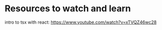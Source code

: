 # Resources to watch and learn

intro to tsx with react: https://www.youtube.com/watch?v=xTVQZ46wc28
